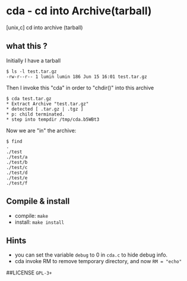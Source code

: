 # cda - cd into Archive(tarball)
[unix,c] cd into archive (tarball)

## what this ?
Initially I have a tarball
```shell
$ ls -l test.tar.gz 
-rw-r--r-- 1 lumin lumin 186 Jun 15 16:01 test.tar.gz
```
Then I invoke this "cda" in order to "chdir()" into this archive
```shell
$ cda test.tar.gz 
* Extract Archive "test.tar.gz"
* detected [ .tar.gz | .tgz ]
* p: child terminated.
* step into tempdir /tmp/cda.b5WBt3
```
Now we are "in" the archive:
```shell
$ find
.
./test
./test/a
./test/b
./test/c
./test/d
./test/e
./test/f
```

## Compile & install
* compile: `make`
* install: `make install`

## Hints
* you can set the variable `debug` to 0 in `cda.c` to hide debug info.
* cda invoke RM to remove temporary directory, and now `RM = "echo"`

##LICENSE
`GPL-3+`
